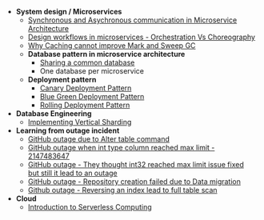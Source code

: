 * **System design / Microservices**
  * [Synchronous and Asychronous communication in Microservice Architecture](https://github.com/thedevd/techBlog/tree/master/notes/Sync-Asycn-Microservice-Communication)
  * [Design workflows in microservices - Orchestration Vs Choreography](https://github.com/thedevd/techBlog/tree/master/notes/Design-Workflows-In-Microservice-Orchestration-Vs-Choreography)
  * [Why Caching cannot improve Mark and Sweep GC](https://github.com/thedevd/techBlog/tree/master/notes/Mark-And-Sweep-GC-With-Caching)
  * **Database pattern in microservice architecture**
    * [Sharing a common database](https://github.com/thedevd/techBlog/tree/master/notes/Should-Microservices-Share-Common-Database)
    * One database per microservice
  * **Deployment pattern**
    * [Canary Deployment Pattern](https://github.com/thedevd/techBlog/tree/master/notes/Canary-Deployment-Pattern)
    * [Blue Green Deployment Pattern](https://github.com/thedevd/techBlog/tree/master/notes/Blue-Green-Deployment-Pattern)
    * [Rolling Deployment Pattern](https://github.com/thedevd/techBlog/tree/master/notes/Rolling-Deployment-Pattern)
* **Database Engineering**
  * [Implementing Vertical Sharding](https://github.com/thedevd/techBlog/tree/master/notes/Db-Vertical-Sharding)
* **Learning from outage incident**
  * [GitHub outage due to Alter table command](https://github.com/thedevd/techBlog/tree/master/notes/Github-Outage-Alter-Table)
  * [GitHub outage when int type column reached max limit - 2147483647](https://github.com/thedevd/techBlog/tree/master/notes/Github-Outage-Int-Column-Max-Hit)
  * [GitHub outage - They thought int32 reached max limit issue fixed but still it lead to an outage](https://github.com/thedevd/techBlog/tree/master/notes/Githug-Outage-They-Thought-Int32-Exeeding-Limit-Got-Fixed-But)
  * [GitHub outage - Repository creation failed due to Data migration](https://github.com/thedevd/techBlog/tree/master/notes/Github-Outage-Data-Migration)
  * [Github outage - Reversing an index lead to full table scan](https://github.com/thedevd/techBlog/tree/master/notes/GitHub-Outage-Reversing-An-Index)
* **Cloud**
  * [Introduction to Serverless Computing](https://github.com/thedevd/techBlog/tree/master/notes/Serverless-Computing)
